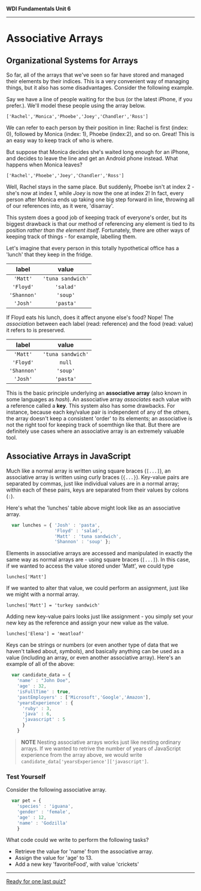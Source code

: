 **WDI Fundamentals Unit 6**

---

# Associative Arrays

## Organizational Systems for Arrays

So far, all of the arrays that we've seen so far have stored and managed their elements by their indices. This is a very convenient way of managing things, but it also has some disadvantages. Consider the following example.

Say we have a line of people waiting for the bus (or the latest iPhone, if you prefer.). We'll model these people using the array below.

  `['Rachel','Monica','Phoebe','Joey','Chandler','Ross']`

We can refer to each person by their position in line: Rachel is first (index: 0), followed by Monica (index: 1), Phoebe (index:2), and so on. Great! This is an easy way to keep track of who is where.

But suppose that Monica decides she's waited long enough for an iPhone, and decides to leave the line and get an Android phone instead. What happens when Monica leaves?

  `['Rachel','Phoebe','Joey','Chandler','Ross']`

Well, Rachel stays in the same place. But suddenly, Phoebe isn't at index 2 - she's now at index *1*, while *Joey* is now the one at index 2! In fact, every person after Monica ends up taking one big step forward in line, throwing all of our references into, as it were, 'disarray'.

This system does a good job of keeping track of everyone's order, but its biggest drawback is that our method of referencing any element is tied to its position *rather than the element itself*. Fortunately, there are other ways of keeping track of things - for example, labelling them.

Let's imagine that every person in this totally hypothetical office has a 'lunch' that they keep in the fridge.

|  label  |  value  |
|:-------:|:-------:|
 `'Matt'` | `'tuna sandwich'`
`'Floyd'` | `'salad'`
 `'Shannon'` | `'soup'`
 `'Josh'` | `'pasta'`

If Floyd eats his lunch, does it affect anyone else's food? Nope! The *association* between each label (read: reference) and the food (read: value) it refers to is preserved.

|  label  |  value  |
|:-------:|:-------:|
 `'Matt'` | `'tuna sandwich'`
`'Floyd'` | `null`
`'Shannon'` | `'soup'`
 `'Josh'` | `'pasta'`

This is the basic principle underlying an **associative array** (also known in some languages as *hash*). An associative array *associates* each value with a reference called a **key**. This system also has some drawbacks. For instance, because each key/value pair is independent of any of the others, the array doesn't keep a consistent 'order' to its elements; an associative is not the right tool for keeping track of soemthign like that. But there are definitely use cases where an associative array is an extremely valuable tool.

## Associative Arrays in JavaScript

Much like a normal array is written using square braces (`[...]`), an associative array is written using curly braces (`{...}`). Key-value pairs are separated by commas, just like individual values are in a normal array; within each of these pairs, keys are separated from their values by colons (`:`).

Here's what the 'lunches' table above might look like as an associative array.
```javascript
  var lunches = { 'Josh' : 'pasta',
                  'Floyd' : 'salad',
                  'Matt' : 'tuna sandwich',
                  'Shannon' : 'soup' };
```

Elements in associative arrays are accessed and manipulated in exactly the same way as normal arrays are - using square braces (`[...]`). In this case, if we wanted to access the value stored under 'Matt', we could type

  `lunches['Matt']`

If we wanted to alter that value, we could perform an assignment, just like we might with a normal array.

  `lunches['Matt'] = 'turkey sandwich'`

Adding new key-value pairs looks just like assignment - you simply set your new key as the reference and assign your new value as the value.

  `lunches['Elena'] = 'meatloaf'`

Keys can be strings or numbers (or even another type of data that we haven't talked about, *symbols*), and basically anything can be used as a value (including an array, or even another associative array). Here's an example of all of the above:
```javascript
  var candidate_data = {
    'name' : "John Doe",
    'age' : 32,
    'isFullTime' : true,
    'pastEmployers' : ['Microsoft','Google','Amazon'],
    'yearsExperience' : {
      'ruby' : 3,
      'java' : 6,
      'javascript' : 5
      }
    }
```
>**NOTE** Nesting associative arrays works just like nesting ordinary arrays. If we wanted to retrive the number of years of JavaScript experience from the array above, we would write `candidate_data['yearsExperience']['javascript']`.


### Test Yourself
Consider the following associative array.
```javascript
  var pet = {
    'species' : 'iguana',
    'gender' : 'female',
    'age' : 12,
    'name' : 'Godzilla'
    }
```
What code could we write to perform the following tasks?
* Retrieve the value for 'name' from the associative array.
* Assign the value for 'age' to 13.
* Add a new key 'favoriteFood', with value 'crickets'

---
[Ready for one last quiz?](09_quiz.md)

